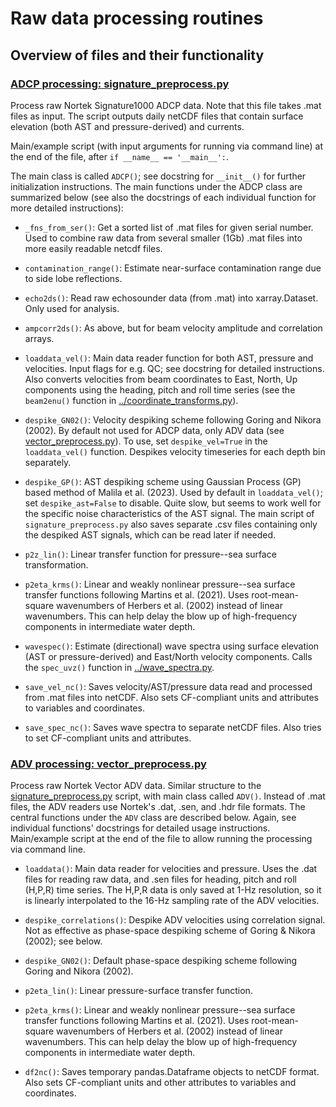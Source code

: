 # Raw data processing routines

## Overview of files and their functionality

### [ADCP processing: signature_preprocess.py](signature_preprocess.py)

Process raw Nortek Signature1000 ADCP data. Note that this file takes .mat files as input. The script outputs daily netCDF files that contain surface elevation (both AST and pressure-derived) and currents.

Main/example script (with input arguments for running via command line) at the end of the file, after `if __name__ == '__main__':`.

The main class is called `ADCP()`; see docstring for `__init__()` for further initialization instructions. The main functions under the ADCP class are summarized below (see also the docstrings of each individual function for more detailed instructions):

* `_fns_from_ser()`: Get a sorted list of .mat files for given serial number. Used to combine raw data from several smaller (1Gb) .mat files into more easily readable netcdf files.

* `contamination_range()`: Estimate near-surface contamination range due to side lobe reflections.

* `echo2ds()`: Read raw echosounder data (from .mat) into xarray.Dataset. Only used for analysis.

* `ampcorr2ds()`: As above, but for beam velocity amplitude and correlation arrays.

* `loaddata_vel()`: Main data reader function for both AST, pressure and velocities. Input flags for e.g. QC; see docstring for detailed instructions. Also converts velocities from beam coordinates to East, North, Up components using the heading, pitch and roll time series (see the `beam2enu()` function in [../coordinate_transforms.py](../coordinate_transforms.py)).

* `despike_GN02()`: Velocity despiking scheme following Goring and Nikora (2002). By default not used for ADCP data, only ADV data (see [vector_preprocess.py](vector_preprocess.py)). To use, set `despike_vel=True` in the `loaddata_vel()` function. Despikes velocity timeseries for each depth bin separately.

* `despike_GP()`: AST despiking scheme using Gaussian Process (GP) based method of Malila et al. (2023). Used by default in `loaddata_vel()`; set `despike_ast=False` to disable. Quite slow, but seems to work well for the specific noise characteristics of the AST signal. The main script of `signature_preprocess.py` also saves separate .csv files containing only the despiked AST signals, which can be read later if needed.

* `p2z_lin()`: Linear transfer function for pressure--sea surface transformation.

* `p2eta_krms()`: Linear and weakly nonlinear pressure--sea surface transfer functions following Martins et al. (2021). Uses root-mean-square wavenumbers of Herbers et al. (2002) instead of linear wavenumbers. This can help delay the blow up of high-frequency components in intermediate water depth.

* `wavespec()`: Estimate (directional) wave spectra using surface elevation (AST or pressure-derived) and East/North velocity components. Calls the `spec_uvz()` function in [../wave_spectra.py](../wave_spectra.py).

* `save_vel_nc()`: Saves velocity/AST/pressure data read and processed from .mat files into netCDF. Also sets CF-compliant units and attributes to variables and coordinates.

* `save_spec_nc()`: Saves wave spectra to separate netCDF files. Also tries to set CF-compliant units and attributes.

### [ADV processing: vector_preprocess.py](vector_preprocess.py) 

Process raw Nortek Vector ADV data. Similar structure to the [signature_preprocess.py](signature_preprocess.py) script, with main class called `ADV()`. Instead of .mat files, the ADV readers use Nortek's .dat, .sen, and .hdr file formats. The central functions under the `ADV` class are described below. Again, see individual functions' docstrings for detailed usage instructions. Main/example script at the end of the file to allow running the processing via command line.

* `loaddata()`: Main data reader for velocities and pressure. Uses the .dat files for reading raw data, and .sen files for heading, pitch and roll (H,P,R) time series. The H,P,R data is only saved at 1-Hz resolution, so it is linearly interpolated to the 16-Hz sampling rate of the ADV velocities.

* `despike_correlations()`: Despike ADV velocities using correlation signal. Not as effective as phase-space despiking scheme of Goring & Nikora (2002); see below.

* `despike_GN02()`: Default phase-space despiking scheme following Goring and Nikora (2002).

* `p2eta_lin()`: Linear pressure-surface transfer function.

* `p2eta_krms()`: Linear and weakly nonlinear pressure--sea surface transfer functions following Martins et al. (2021). Uses root-mean-square wavenumbers of Herbers et al. (2002) instead of linear wavenumbers. This can help delay the blow up of high-frequency components in intermediate water depth.

* `df2nc()`: Saves temporary pandas.Dataframe objects to netCDF format. Also sets CF-compliant units and other attributes to variables and coordinates.
